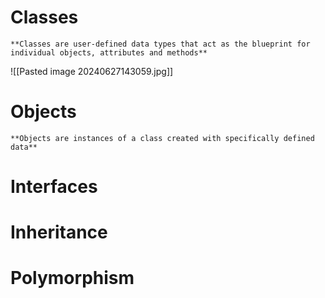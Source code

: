 # Сlasses
	**Classes are user-defined data types that act as the blueprint for individual objects, attributes and methods**
![[Pasted image 20240627143059.jpg]]
# Objects
	**Objects are instances of a class created with specifically defined data**
# Interfaces
# Inheritance
# Polymorphism